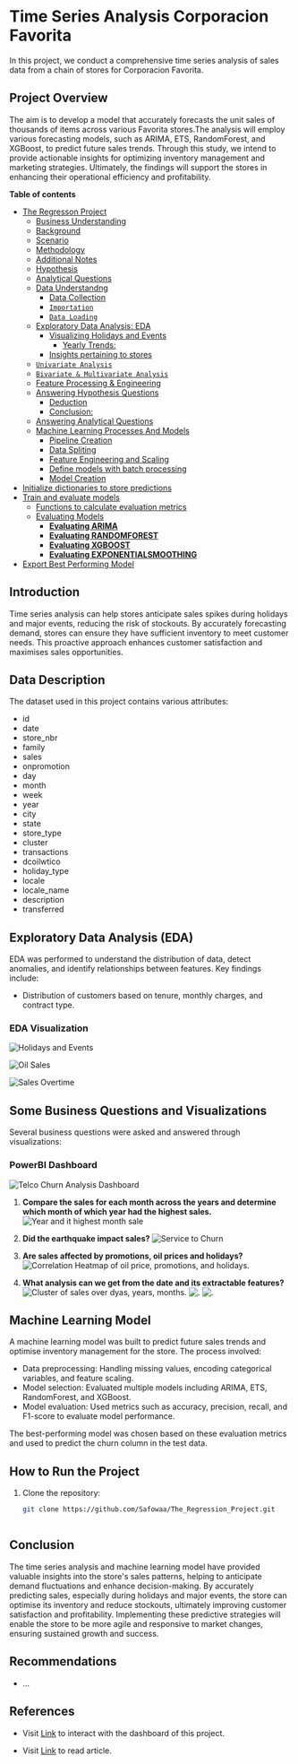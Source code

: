   # Time Series Analysis Corporacion Favorita
In this project, we conduct a comprehensive time series analysis of sales data from a chain of stores for Corporacion Favorita. 



## Project Overview

The aim is to develop a model that accurately forecasts the unit sales of thousands of items across various Favorita stores.The analysis will employ various forecasting models, such as ARIMA, ETS, RandomForest, and XGBoost, to predict future sales trends. Through this study, we intend to provide actionable insights for optimizing inventory management and marketing strategies. Ultimately, the findings will support the stores in enhancing their operational efficiency and profitability.


**Table of contents**<a id='toc0_'></a>    
- [The Regresson Project](#toc1_)    
  - [Business Understanding](#toc1_1_)    
  - [Background](#toc1_2_)      
  - [Scenario](#toc1_3_)          
  - [Methodology](#toc1_5_)    
  - [Additional Notes](#toc1_6_)     
  - [Hypothesis](#toc1_7_) 
  - [Analytical Questions](#toc1_8_)    
  - [Data Understandng](#toc1_9_)    
    - [Data Collection](#toc1_9_1_)  
    - [`Importation`](#toc1_9_2_)    
    - [` Data Loading `](#toc1_9_3_)    
  - [Exploratory Data Analysis: EDA](#toc1_10_)    
    - [Visualizing Holidays and Events](#toc1_10_1_)    
      - [Yearly Trends:](#toc1_10_1_1_)    
    - [Insights pertaining to stores](#toc1_10_2_)   
  - [`Univariate Analysis`](#toc1_11_)    
  - [`Bivariate & Multivariate Analysis`](#toc1_12_)    
  - [Feature Processing & Engineering](#toc1_13_)    
  - [Answering Hypothesis Questions](#toc1_14_)    
    - [Deduction](#toc1_14_1_)    
    - [Conclusion:](#toc1_14_2_)    
  - [Answering Analytical Questions](#toc1_15_)   
  - [Machine Learning Processes And Models](#toc1_16_)    
      - [Pipeline Creation](#toc1_16_1_1_)    
      - [Data Spliting](#toc1_16_1_2_)    
    - [Feature Engineering and Scaling](#toc1_16_2_)    
    - [Define models with batch processing](#toc1_16_3_)    
    - [Model Creation](#toc1_16_4_)    
- [Initialize dictionaries to store predictions](#toc2_)    
- [Train and evaluate models](#toc3_)    
    - [Functions to calculate evaluation metrics](#toc3_1_1_)    
    - [Evaluating Models](#toc3_1_2_)    
      - [**Evaluating ARIMA**](#toc3_1_2_1_)    
      - [**Evaluating RANDOMFOREST**](#toc3_1_2_2_)    
      - [**Evaluating XGBOOST**](#toc3_1_2_3_)    
      - [**Evaluating EXPONENTIALSMOOTHING**](#toc3_1_2_4_)    
- [Export Best Performing Model](#toc4_)    

<!-- vscode-jupyter-toc-config
	numbering=false
	anchor=true
	flat=false
	minLevel=1
	maxLevel=6
	/vscode-jupyter-toc-config -->
<!-- THIS CELL WILL BE REPLACED ON TOC UPDATE. DO NOT WRITE YOUR TEXT IN THIS CELL -->
## Introduction

Time series analysis can help stores anticipate sales spikes during holidays and major events, reducing the risk of stockouts. By accurately forecasting demand, stores can ensure they have sufficient inventory to meet customer needs. This proactive approach enhances customer satisfaction and maximises sales opportunities.

## Data Description

The dataset used in this project contains various attributes:

- id
- date
- store_nbr
- family
- sales
- onpromotion
- day
- month
- week
- year
- city
- state
- store_type
- cluster	
- transactions	
- dcoilwtico	
- holiday_type	
- locale	
- locale_name	
- description	
- transferred

## Exploratory Data Analysis (EDA)

EDA was performed to understand the distribution of data, detect anomalies, and identify relationships between features. Key findings include:

- Distribution of customers based on tenure, monthly charges, and contract type.
### EDA Visualization
![Holidays and Events](Visuals\H&E.png)

![Oil Sales](Visuals\OIL.png)

![Sales Overtime](Visuals\SALES.png)


## Some Business Questions and Visualizations

Several business questions were asked and answered through visualizations:

### PowerBI Dashboard 
![Telco Churn Analysis Dashboard](Visuals\PowerBI.png)

1. **Compare the sales for each month across the years and determine which month of which year had the highest sales.**
   ![Year and it highest month sale](Visuals\m&s.png)
   
2. **Did the earthquake impact sales?**
   ![Service to Churn](Visuals\sale&earthquake.png)
   
3. **Are sales affected by promotions, oil prices and holidays?**
   ![Correlation Heatmap of oil price, promotions, and holidays](Visuals\promo&oil.png).

4. **What analysis can we get from the date and its extractable features?**
   ![Cluster of sales over dyas, years, months](Visuals\cluster1.png).
   ![.](Visuals\cluster2.1.png)
   ![.](Visuals\cluster3.png)
## Machine Learning Model

A machine learning model was built to predict future sales trends and optimise inventory management for the store. The process involved:

- Data preprocessing: Handling missing values, encoding categorical variables, and feature scaling.
- Model selection: Evaluated multiple models including ARIMA, ETS, RandomForest, and XGBoost.
- Model evaluation: Used metrics such as accuracy, precision, recall, and F1-score to evaluate model performance.

The best-performing model was chosen based on these evaluation metrics and used to predict the churn column in the test data.

## How to Run the Project

1. Clone the repository:
   ```bash
   git clone https://github.com/Safowaa/The_Regression_Project.git



## Conclusion

The time series analysis and machine learning model have provided valuable insights into the store's sales patterns, helping to anticipate demand fluctuations and enhance decision-making. By accurately predicting sales, especially during holidays and major events, the store can optimise its inventory and reduce stockouts, ultimately improving customer satisfaction and profitability. Implementing these predictive strategies will enable the store to be more agile and responsive to market changes, ensuring sustained growth and success.

## Recommendations

- ...

## References

- Visit [Link](https://app.powerbi.com/groups/me/reports/08def0ef-9c0f-49f7-a050-7415d32320c2/ReportSection?experience=power-bi) to interact with the dashboard of this project.

- Visit [Link](https://medium.com/@safowaabenedicta/the-regression-project-008d6d90981b) to read article.
